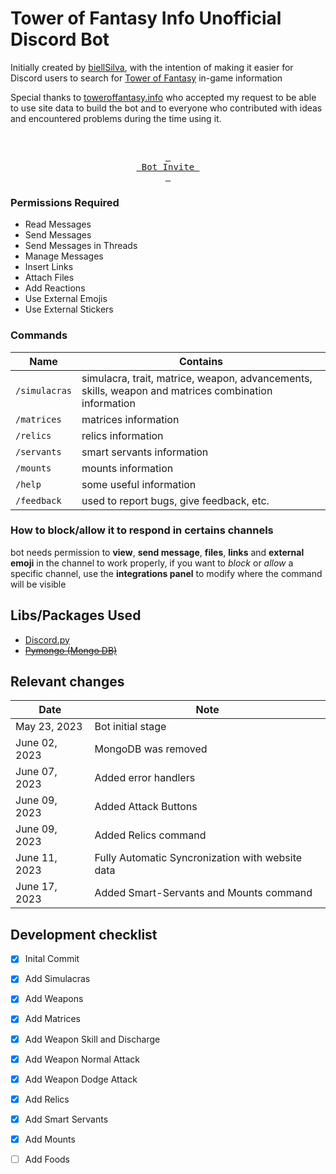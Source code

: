 # Tower of Fantasy Info Unofficial Discord Bot


Initially created by [biellSilva](https://github.com/biellSilva), with the intention of making it easier for Discord users to search for [Tower of Fantasy](https://www.toweroffantasy-global.com) in-game information 

Special thanks to [toweroffantasy.info](https://toweroffantasy.info) who accepted my request to be able to use site data to build the bot and to everyone who contributed with ideas and encountered problems during the time using it.


<!-----------------------------------[Start of Invite Button]----------------------------------------->

<div align = center>

<br>
	
[<kbd> <br> Bot Invite <br> </kbd>][KBD]

</div>

[KBD]: https://discord.com/api/oauth2/authorize?client_id=1098749007154643035&permissions=412317183040&scope=bot

<!-----------------------------------[End of Invite Button]----------------------------------------->




### Permissions Required
- Read Messages
- Send Messages
- Send Messages in Threads
- Manage Messages
- Insert Links
- Attach Files
- Add Reactions
- Use External Emojis
- Use External Stickers

### Commands
| Name  | Contains |
|--------|---------|
| `/simulacras` | simulacra, trait, matrice, weapon, advancements, skills, weapon and matrices combination information |
| `/matrices` | matrices information |
| `/relics` | relics information |
| `/servants` | smart servants information | 
| `/mounts` | mounts information |
| `/help` | some useful information |
| `/feedback` | used to report bugs, give feedback, etc. |

### How to block/allow it to respond in certains channels
bot needs permission to **view**, **send message**, **files**, **links** and **external emoji** in the channel to work properly, if you want to *block* or *allow* a specific channel, use the **integrations panel** to modify where the command will be visible



## Libs/Packages Used
- [Discord.py](https://discordpy.readthedocs.io/en/stable/)
- [~~Pymongo (Mongo DB)~~](https://pymongo.readthedocs.io/en/stable/)


## Relevant changes
| Date  | Note | 
|--------|---------|
| May 23, 2023 | Bot initial stage | 
| June 02, 2023 | MongoDB was removed |
| June 07, 2023 | Added error handlers | 
| June 09, 2023 | Added Attack Buttons | 
| June 09, 2023 | Added Relics command | 
| June 11, 2023 | Fully Automatic Syncronization with website data |
| June 17, 2023 | Added Smart-Servants and Mounts command |


## Development checklist
- [x] Inital Commit
- [x] Add Simulacras
- [x] Add Weapons
- [x] Add Matrices
- [x] Add Weapon Skill and Discharge
- [x] Add Weapon Normal Attack
- [x] Add Weapon Dodge Attack
- [x] Add Relics
- [x] Add Smart Servants
- [x] Add Mounts
- [ ] Add Foods

